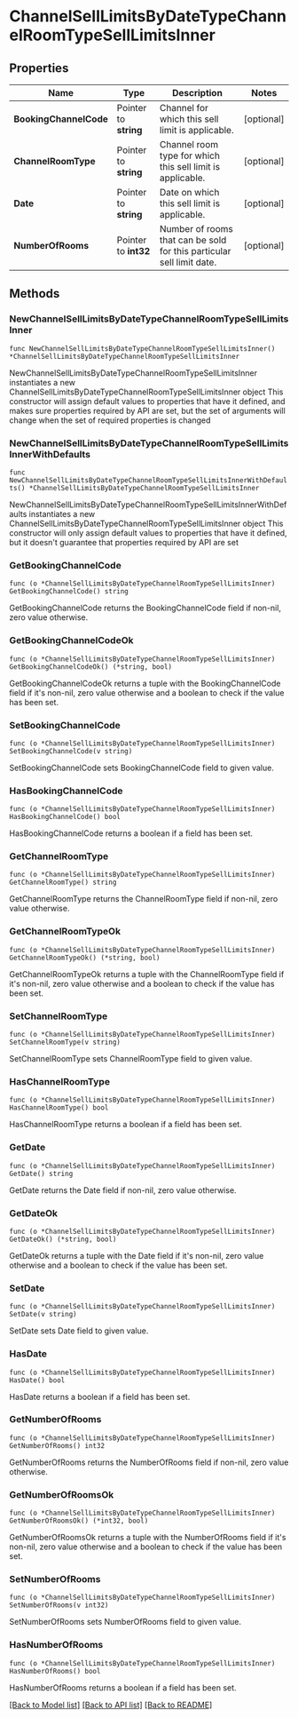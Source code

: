 # ChannelSellLimitsByDateTypeChannelRoomTypeSellLimitsInner

## Properties

Name | Type | Description | Notes
------------ | ------------- | ------------- | -------------
**BookingChannelCode** | Pointer to **string** | Channel for which this sell limit is applicable. | [optional] 
**ChannelRoomType** | Pointer to **string** | Channel room type for which this sell limit is applicable. | [optional] 
**Date** | Pointer to **string** | Date on which this sell limit is applicable. | [optional] 
**NumberOfRooms** | Pointer to **int32** | Number of rooms that can be sold for this particular sell limit date. | [optional] 

## Methods

### NewChannelSellLimitsByDateTypeChannelRoomTypeSellLimitsInner

`func NewChannelSellLimitsByDateTypeChannelRoomTypeSellLimitsInner() *ChannelSellLimitsByDateTypeChannelRoomTypeSellLimitsInner`

NewChannelSellLimitsByDateTypeChannelRoomTypeSellLimitsInner instantiates a new ChannelSellLimitsByDateTypeChannelRoomTypeSellLimitsInner object
This constructor will assign default values to properties that have it defined,
and makes sure properties required by API are set, but the set of arguments
will change when the set of required properties is changed

### NewChannelSellLimitsByDateTypeChannelRoomTypeSellLimitsInnerWithDefaults

`func NewChannelSellLimitsByDateTypeChannelRoomTypeSellLimitsInnerWithDefaults() *ChannelSellLimitsByDateTypeChannelRoomTypeSellLimitsInner`

NewChannelSellLimitsByDateTypeChannelRoomTypeSellLimitsInnerWithDefaults instantiates a new ChannelSellLimitsByDateTypeChannelRoomTypeSellLimitsInner object
This constructor will only assign default values to properties that have it defined,
but it doesn't guarantee that properties required by API are set

### GetBookingChannelCode

`func (o *ChannelSellLimitsByDateTypeChannelRoomTypeSellLimitsInner) GetBookingChannelCode() string`

GetBookingChannelCode returns the BookingChannelCode field if non-nil, zero value otherwise.

### GetBookingChannelCodeOk

`func (o *ChannelSellLimitsByDateTypeChannelRoomTypeSellLimitsInner) GetBookingChannelCodeOk() (*string, bool)`

GetBookingChannelCodeOk returns a tuple with the BookingChannelCode field if it's non-nil, zero value otherwise
and a boolean to check if the value has been set.

### SetBookingChannelCode

`func (o *ChannelSellLimitsByDateTypeChannelRoomTypeSellLimitsInner) SetBookingChannelCode(v string)`

SetBookingChannelCode sets BookingChannelCode field to given value.

### HasBookingChannelCode

`func (o *ChannelSellLimitsByDateTypeChannelRoomTypeSellLimitsInner) HasBookingChannelCode() bool`

HasBookingChannelCode returns a boolean if a field has been set.

### GetChannelRoomType

`func (o *ChannelSellLimitsByDateTypeChannelRoomTypeSellLimitsInner) GetChannelRoomType() string`

GetChannelRoomType returns the ChannelRoomType field if non-nil, zero value otherwise.

### GetChannelRoomTypeOk

`func (o *ChannelSellLimitsByDateTypeChannelRoomTypeSellLimitsInner) GetChannelRoomTypeOk() (*string, bool)`

GetChannelRoomTypeOk returns a tuple with the ChannelRoomType field if it's non-nil, zero value otherwise
and a boolean to check if the value has been set.

### SetChannelRoomType

`func (o *ChannelSellLimitsByDateTypeChannelRoomTypeSellLimitsInner) SetChannelRoomType(v string)`

SetChannelRoomType sets ChannelRoomType field to given value.

### HasChannelRoomType

`func (o *ChannelSellLimitsByDateTypeChannelRoomTypeSellLimitsInner) HasChannelRoomType() bool`

HasChannelRoomType returns a boolean if a field has been set.

### GetDate

`func (o *ChannelSellLimitsByDateTypeChannelRoomTypeSellLimitsInner) GetDate() string`

GetDate returns the Date field if non-nil, zero value otherwise.

### GetDateOk

`func (o *ChannelSellLimitsByDateTypeChannelRoomTypeSellLimitsInner) GetDateOk() (*string, bool)`

GetDateOk returns a tuple with the Date field if it's non-nil, zero value otherwise
and a boolean to check if the value has been set.

### SetDate

`func (o *ChannelSellLimitsByDateTypeChannelRoomTypeSellLimitsInner) SetDate(v string)`

SetDate sets Date field to given value.

### HasDate

`func (o *ChannelSellLimitsByDateTypeChannelRoomTypeSellLimitsInner) HasDate() bool`

HasDate returns a boolean if a field has been set.

### GetNumberOfRooms

`func (o *ChannelSellLimitsByDateTypeChannelRoomTypeSellLimitsInner) GetNumberOfRooms() int32`

GetNumberOfRooms returns the NumberOfRooms field if non-nil, zero value otherwise.

### GetNumberOfRoomsOk

`func (o *ChannelSellLimitsByDateTypeChannelRoomTypeSellLimitsInner) GetNumberOfRoomsOk() (*int32, bool)`

GetNumberOfRoomsOk returns a tuple with the NumberOfRooms field if it's non-nil, zero value otherwise
and a boolean to check if the value has been set.

### SetNumberOfRooms

`func (o *ChannelSellLimitsByDateTypeChannelRoomTypeSellLimitsInner) SetNumberOfRooms(v int32)`

SetNumberOfRooms sets NumberOfRooms field to given value.

### HasNumberOfRooms

`func (o *ChannelSellLimitsByDateTypeChannelRoomTypeSellLimitsInner) HasNumberOfRooms() bool`

HasNumberOfRooms returns a boolean if a field has been set.


[[Back to Model list]](../README.md#documentation-for-models) [[Back to API list]](../README.md#documentation-for-api-endpoints) [[Back to README]](../README.md)


